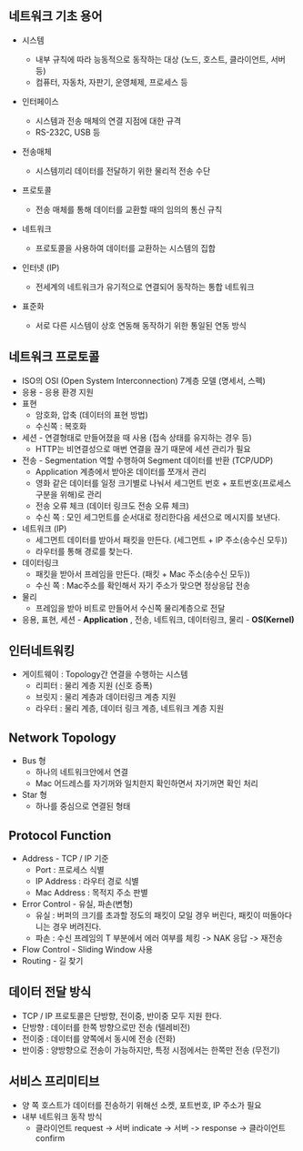 ## 네트워크 기초 용어 

- 시스템

  - 내부 규칙에 따라 능동적으로 동작하는 대상 (노드, 호스트, 클라이언트, 서버 등)  
  - 컴퓨터, 자동차, 자판기, 운영체제, 프로세스 등

- 인터페이스

  - 시스템과 전송 매체의 연결 지점에 대한 규격 
  - RS-232C, USB 등

- 전송매체

  - 시스템끼리 데이터를 전달하기 위한 물리적 전송 수단

- 프로토콜

  - 전송 매체를 통해 데이터를 교환할 때의 임의의 통신 규칙 

- 네트워크

  - 프로토콜을 사용하여 데이터를 교환하는 시스템의 집합

- 인터넷 (IP)

  - 전세계의 네트워크가 유기적으로 연결되어 동작하는 통합 네트워크

- 표준화

  - 서로 다른 시스템이 상호 연동해 동작하기 위한 통일된 연동 방식 

  

## 네트워크 프로토콜

- ISO의 OSI (Open System Interconnection) 7계층 모델 (명세서, 스펙)
- 응용 - 응용 환경 지원
- 표현 
  - 암호화, 압축 (데이터의 표현 방법)
  - 수신쪽 : 복호화 
- 세션 - 연결형태로 만들어졌을 때 사용 (접속 상태를 유지하는 경우 등)  
  - HTTP는 비연결성으로 매번 연결을 끊기 때문에 세션 관리가 필요
- 전송 - Segmentation 역할 수행하여 Segment 데이터를 반환  (TCP/UDP)
  - Application 계층에서 받아온 데이터를 쪼개서 관리
  - 영화 같은 데이터를 일정 크기별로 나눠서 세그먼트 번호 + 포트번호(프로세스 구분을 위해)로 관리
  - 전송 오류 체크 (데이터 링크도 전송 오류 체크)
  - 수신 쪽 : 모인 세그먼트를 순서대로 정리한다음 세션으로 메시지를 보낸다.
- 네트워크 (IP)
  - 세그먼트 데이터를 받아서 패킷을 만든다. (세그먼트 + IP 주소(송수신 모두))
  - 라우터를 통해 경로를 찾는다. 
- 데이터링크
  - 패킷을 받아서 프레임을 만든다. (패킷 + Mac 주소(송수신 모두))
  - 수신 쪽 : Mac주소를 확인해서 자기 주소가 맞으면 정상응답 전송
- 물리
  - 프레임을 받아 비트로 만들어서 수신쪽 물리계층으로 전달 
- 응용, 표현, 세션 - **Application**  , 전송, 네트워크, 데이터링크, 물리 - **OS(Kernel)**



## 인터네트워킹

- 게이트웨이 : Topology간 연결을 수행하는 시스템
  - 리피터 : 물리 계층 지원 (신호 증폭)
  - 브릿지 : 물리 계층과 데이터링크 계층 지원
  - 라우터 : 물리 계층, 데이터 링크 계층, 네트워크 계층 지원



## Network Topology

- Bus 형 
  - 하나의 네트워크안에서 연결 
  - Mac 어드레스를 자기꺼와 일치한지 확인하면서 자기꺼면 확인 처리 
- Star 형 
  - 하나를 중심으로 연결된 형태


## Protocol Function

- Address - TCP / IP 기준
  - Port : 프로세스 식별 
  - IP Address : 라우터 경로 식별 
  - Mac Address : 목적지 주소 판별 
- Error Control  - 유실, 파손(변형)
  - 유실 : 버퍼의 크기를 초과할 정도의 패킷이 모일 경우 버린다, 패킷이 떠돌아다니는 경우 버려진다. 
  - 파손 : 수신 프레임의 T 부분에서 에러 여부를 체킹 -> NAK 응답 -> 재전송
- Flow Control - Sliding Window 사용 
- Routing - 길 찾기



##  데이터 전달 방식

- TCP / IP 프로토콜은 단방향, 전이중, 반이중 모두 지원 한다.
- 단방향 : 데이터를 한쪽 방향으로만 전송 (텔레비전)
- 전이중 : 데이터를 양쪽에서 동시에 전송 (전화)
- 반이중 : 양방향으로 전송이 가능하지만, 특정 시점에서는 한쪽만 전송 (무전기)



## 서비스 프리미티브 

- 양 쪽 호스트가 데이터를 전송하기 위해선 소켓, 포트번호, IP 주소가 필요 
- 내부 네트워크 동작 방식
  - 클라이언트 request -> 서버 indicate -> 서버 -> response -> 클라이언트 confirm
